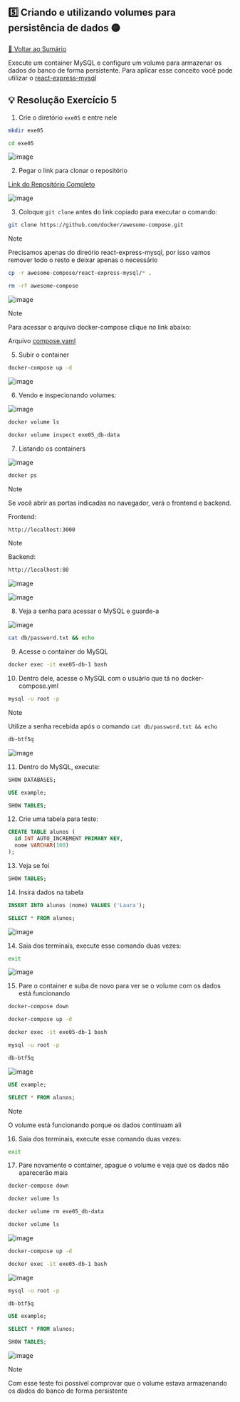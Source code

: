 ## 5️⃣ Criando e utilizando volumes para persistência de dados 🟡

[🔼 Voltar ao Sumário](https://github.com/andrrade/Docker-Exercises-CompassUOL?tab=readme-ov-file#sum%C3%A1rio-)

Execute um container MySQL e configure um volume para armazenar os dados do 
banco de forma persistente. Para aplicar esse conceito você pode utilizar o [react-express-mysql](https://github.com/docker/awesome-compose/tree/master/react-express-mysql)

## 💡 Resolução Exercício 5

01. Crie o diretório `exe05` e entre nele

```bash
mkdir exe05
```

```bash
cd exe05
```

![image](https://github.com/user-attachments/assets/47936a2e-9282-4c7c-8e61-075845d55ba8)

02. Pegar o link para clonar o repositório

[Link do Repositório Completo](https://github.com/docker/awesome-compose)

![image](https://github.com/user-attachments/assets/e9e1ed82-e1db-4e88-baad-a0c4c266adfc)

03. Coloque `git clone` antes do link copiado para executar o comando:

```bash
git clone https://github.com/docker/awesome-compose.git
```

>[!NOTE]
> Precisamos apenas do direório react-express-mysql, por isso vamos remover todo o resto e deixar apenas o necessário

```bash
cp -r awesome-compose/react-express-mysql/* .
```

```bash
rm -rf awesome-compose
```

![image](https://github.com/user-attachments/assets/dfa573ea-7350-4236-8311-79a7a433cd7a)

> [!NOTE]
> Para acessar o arquivo docker-compose clique no link abaixo:

Arquivo [compose.yaml](#)

05. Subir o container

```bash
docker-compose up -d
```

![image](https://github.com/user-attachments/assets/ba47abf6-2555-40c5-abbe-665b5693bd41)

06. Vendo e inspecionando volumes:

![image](https://github.com/user-attachments/assets/62c11384-d176-4008-88ae-fc6248b949b0)

```bash
docker volume ls
```

```bash
docker volume inspect exe05_db-data
```

07. Listando os containers

![image](https://github.com/user-attachments/assets/295aa009-19a9-488d-a84b-631119859658)

```bash
docker ps
```

> [!NOTE]
> Se você abrir as portas indicadas no navegador, verá o frontend e backend.
> 
> Frontend:

```bash
http://localhost:3000
```

> [!NOTE]
> Backend:

```bash
http://localhost:80
```

![image](https://github.com/user-attachments/assets/518cf915-2c98-497b-b67c-38b5b9c14a13)

![image](https://github.com/user-attachments/assets/47400cac-1835-45b7-81e0-549359478212)

08. Veja a senha para acessar o MySQL e guarde-a

![image](https://github.com/user-attachments/assets/855631eb-847f-4e00-a5cc-1010c2ba2435)

```bash
cat db/password.txt && echo
```

09. Acesse o container do MySQL

```bash
docker exec -it exe05-db-1 bash
```

10. Dentro dele, acesse o MySQL com o usuário que tá no docker-compose.yml

```bash
mysql -u root -p
```

>[!NOTE]
> Utilize a senha recebida após o comando `cat db/password.txt && echo`

```bash
db-btf5q
```

![image](https://github.com/user-attachments/assets/159b7053-53bd-4ffd-b227-f9d8b1c8c8b5)

11. Dentro do MySQL, execute:

```sql
SHOW DATABASES;
```

```sql
USE example;
```

```sql
SHOW TABLES;
```

12. Crie uma tabela para teste:

```sql
CREATE TABLE alunos (
  id INT AUTO_INCREMENT PRIMARY KEY,
  nome VARCHAR(100)
);
```

13. Veja se foi

```sql
SHOW TABLES;
```

14. Insira dados na tabela

```sql
INSERT INTO alunos (nome) VALUES ('Laura');
```

```sql
SELECT * FROM alunos;
```
![image](https://github.com/user-attachments/assets/2246fbc6-7427-43c6-83f5-bceff2975b5e)

14. Saia dos terminais, execute esse comando duas vezes:

```bash
exit
```

![image](https://github.com/user-attachments/assets/8e672555-9a84-442a-a985-603fe73a3a89)

15. Pare o container e suba de novo para ver se o volume com os dados está funcionando

```bash
docker-compose down
```

```bash
docker-compose up -d
```

```bash
docker exec -it exe05-db-1 bash
```

```bash
mysql -u root -p
```

```bash
db-btf5q
```

![image](https://github.com/user-attachments/assets/fdae4006-688a-44a0-ae85-1fd7218b29c4)


```sql
USE example;
```

```sql
SELECT * FROM alunos;
```
> [!NOTE]
> O volume está funcionando porque os dados continuam ali

16. Saia dos terminais, execute esse comando duas vezes:

```bash
exit
```

17. Pare novamente o container, apague o volume e veja que os dados não aparecerão mais

```bash
docker-compose down
```

```bash
docker volume ls
```

```bash
docker volume rm exe05_db-data
```

```bash
docker volume ls
```

![image](https://github.com/user-attachments/assets/ec5170ce-fc3b-4863-9aa9-1fe2f69a781b)

```bash
docker-compose up -d
```

```bash
docker exec -it exe05-db-1 bash
```

![image](https://github.com/user-attachments/assets/baec9de3-af97-4f32-8a3e-86d95a841bde)

```bash
mysql -u root -p
```

```bash
db-btf5q
```

```sql
USE example;
```

```sql
SELECT * FROM alunos;
```

```sql
SHOW TABLES;
```

![image](https://github.com/user-attachments/assets/fc2ed376-7302-43c2-b3cb-da903feb5a9b)

> [!NOTE]
> Com esse teste foi possível comprovar que o volume estava armazenando os dados do banco de forma persistente
